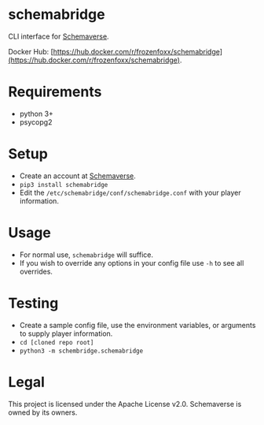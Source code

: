 # schemabridge

CLI interface for [Schemaverse](https://schemaverse.com/).

Docker Hub: [https://hub.docker.com/r/frozenfoxx/schemabridge](https://hub.docker.com/r/frozenfoxx/schemabridge).

# Requirements

* python 3+
* psycopg2

# Setup

* Create an account at [Schemaverse](https://schemaverse.com/).
* `pip3 install schemabridge`
* Edit the `/etc/schemabridge/conf/schemabridge.conf` with your player information.

# Usage

* For normal use, `schemabridge` will suffice.
* If you wish to override any options in your config file use `-h` to see all overrides.

# Testing

* Create a sample config file, use the environment variables, or arguments to supply player information.
* `cd [cloned repo root]`
* `python3 -m schembridge.schemabridge`

# Legal

This project is licensed under the Apache License v2.0. Schemaverse is owned by its owners.
